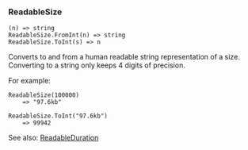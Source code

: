 ### ReadableSize

``` suneido
(n) => string
ReadableSize.FromInt(n) => string
ReadableSize.ToInt(s) => n
```

Converts to and from a human readable string representation of a size. Converting to a string only keeps 4 digits of precision.

For example:

``` suneido
ReadableSize(100000)
    => "97.6kb"

ReadableSize.ToInt("97.6kb")
    => 99942
```

See also:
[ReadableDuration](<ReadableDuration.md>)